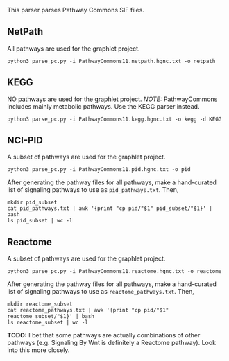 This parser parses Pathway Commons SIF files.  

## NetPath

All pathways are used for the graphlet project.

```
python3 parse_pc.py -i PathwayCommons11.netpath.hgnc.txt -o netpath
```

## KEGG

NO pathways are used for the graphlet project. _NOTE:_ PathwayCommons includes mainly metabolic pathways. Use the KEGG parser instead.
```
python3 parse_pc.py -i PathwayCommons11.kegg.hgnc.txt -o kegg -d KEGG
```

## NCI-PID

A subset of pathways are used for the graphlet project.

```
python3 parse_pc.py -i PathwayCommons11.pid.hgnc.txt -o pid
```

After generating the pathway files for all pathways, make a hand-curated list of signaling pathways to use as `pid_pathways.txt`.  Then,

```
mkdir pid_subset
cat pid_pathways.txt | awk '{print "cp pid/"$1" pid_subset/"$1}' | bash
ls pid_subset | wc -l
```

## Reactome

A subset of pathways are used for the graphlet project.

```
python3 parse_pc.py -i PathwayCommons11.reactome.hgnc.txt -o reactome
```

After generating the pathway files for all pathways, make a hand-curated list of signaling pathways to use as `reactome_pathways.txt`.  Then,

```
mkdir reactome_subset
cat reactome_pathways.txt | awk '{print "cp pid/"$1" reactome_subset/"$1}' | bash
ls reactome_subset | wc -l
```

**TODO:** I bet that some pathways are actually combinations of other pathways (e.g. Signaling By Wnt is definitely a Reactome pathway).  Look into this more closely.
